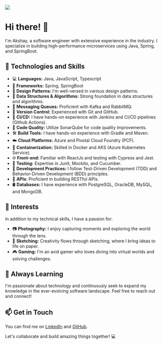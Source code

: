  ![](https://komarev.com/ghpvc/?username=akshay11agrawal&color=brightgreen)

# Hi there! 👋

I'm Akshay, a software engineer with extensive experience in the industry. I specialize in building high-performance microservices using Java, Spring, and SpringBoot.

## 🚀 Technologies and Skills

- 💻 **Languages:** Java, JavaScript, Typescript
- 🌱 **Frameworks:** Spring, SpringBoot
- 🎨 **Design Patterns:** I'm well-versed in various design patterns.
- 🧬 **Data Structures & Algorithms:** Strong foundation in data structures and algorithms.
- 💌 **Messaging Queues:** Proficient with Kafka and RabbitMQ.
- 📡 **Version Control:** Experienced with Git and GitHub.
- 🚀 **CI/CD:** I have hands-on experience with Jenkins and CI/CD pipelines (Github Actions).
- 🚦 **Code Quality:** Utilize SonarQube for code quality improvements.
- 🛠 **Build Tools:** I have hands-on experience with Gradle and Maven.
- ☁️ **Cloud Platforms:** Azure and Pivotal Cloud Foundry (PCF).
- 🐳 **Containerization:** Skilled in Docker and AKS (Azure Kubernetes Service).
- 🌐 **Front-end:** Familiar with ReactJs and testing with Cypress and Jest.
- 🧪 **Testing:** Expertise in Junit, Mockito, and Cucumber.
- 📖 **Development Practices:** I follow Test-Driven Development (TDD) and Behavior-Driven Development (BDD) principles.
- 🚀 **APIs:** Proficient in building RESTful APIs.
- 🛢️ **Databases:** I have experience with PostgreSQL, OracleDB, MySQL, and MongoDB.

## 📸 Interests

In addition to my technical skills, I have a passion for:

- 📷 **Photography:** I enjoy capturing moments and exploring the world through the lens.
- 🎨 **Sketching:** Creativity flows through sketching, where I bring ideas to life on paper.
- 🎮 **Gaming:** I'm an avid gamer who loves diving into virtual worlds and solving challenges.

## 🌱 Always Learning

I'm passionate about technology and continuously seek to expand my knowledge in the ever-evolving software landscape. Feel free to reach out and connect!

## 📫 Get in Touch

You can find me on [LinkedIn](https://www.linkedin.com/in/akshayagrawal5) and [GitHub](https://github.com/akshay11agrawal).

Let's collaborate and build amazing things together! 💻
